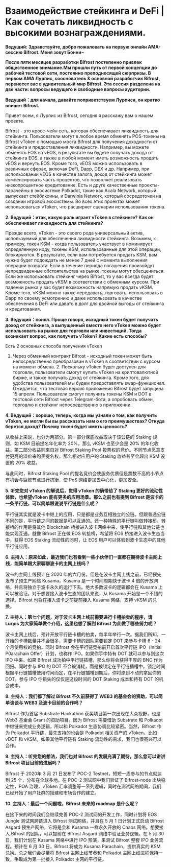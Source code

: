# Взаимодействие стейкинга и DeFi | Как сочетать ликвидность с высокими вознаграждениями.

**Ведущий: Здравствуйте, добро пожаловать на первую онлайн AMA-сессию Bifrost. Меня зовут Бонни~**

**После пяти месяцев разработки Bifrost постепенно привлек общественное внимание.Мы прошли путь от первой концепции до рабочей тестовой сети, постоянно преподносящей сюрпризы. В первом AMA Лурпис, сооснователь & основной разработчик Bifrost, перенесет вас в удивительный мир Bifrost. Эта сессия разделена на две части: вопросы ведущего и свободные вопросы аудитории.**

**Ведущий：для начала, давайте поприветствуем Лурписа, он кратко опишет Bifrost.**

Привет всем, я Лурпис из Bifrost, сегодня я расскажу вам о нашем проекте.

Bifrost - это кросс-чейн сеть, которая обеспечивает ликвидность для стейкинга. Пользователи могут в любое время обменять POS-токены на Bifrost vToken с помощью моста Bifrost для получения доходности от стейкинга и предоставления ликвидности. Например, вы можете обменять EOS на vEOS, в результате вы будете получать дохода от стейкинга EOS, а также в любой момент иметь возможность продать vEOS и вернуть EOS. Кроме того, vEOS можно использовать в различных сферах, включая DeFi, Dapp, DEX и др. Например, при использовании vEOS в качестве залога, доход от стейкинга может компенсировать часть процентов, что позволяет реализовать низкопроцентное кредитование. Есть и друге качественные проекты-парачейны в экосистеме Polkadot, такие как Acala Network, который выпускает стейблкоины, и Darwinia Network, который сосредоточен на создании игровой экосистемы. Во всех этих проектах может использоваться vToken, что расширяет сценарии использования токена.

**2. Ведущий：итак, какую роль играет vToken в стейкинге? Как он обеспечивает ликвидность для стейкинга?**

Прежде всего, vToken - это своего рода универсальный актив, используемый для обеспечения ликвидности стейкинга. Возьмем, к примеру, токен KSM - когда пользователь участвует в номинирует определенную ноду, токены KSM, использованные для этой операции, блокируются. В результате, если вам потребуется продать KSM, вам нужно будет подождать не менее 7 дней с момента выполнения операции возврата. Если в течение периода погашения произойдут непредвиденные обстоятельства на рынке, токены могут обесцениться. Если же использовать стейкинг через Bifrost, то у вас всегда будет возможность продать vKSM в соответствии с обменным курсом. При падении рынка у вас будет возможность напрямую продать vKSM. Кроме того, vKSM можно также передавать, торговать, использовать в Dapp по своему усмотрению и даже использовать в качестве обеспечения в DeFi или давать в долг для двойной выгоды от стейкинга и кредитования.

**3. Ведущий：понял. Проще говоря, исходный токен будет получать доход от стейкинга, а выпущенный вместо него vToken можно будет использовать на рынке для торговли или инвестиций. Тогда возникает вопрос, как получить vToken? Какие есть способы?**

Есть 2 основных способа получения vToken

1. Через обменный контракт Bifrost - исходный токен может быть непосредственно преобразован в vToken в соответствии с курсом на момент обмена. 2. Поскольку vToken будет доступен для торговли, пользователи смогут купить vToken на криптовалютной бирже, и также получать доход от стейкинга. Кроме того, для удобства пользователей мы будем предоставлять swap-функционал. Ожидается, что тестовая версия приложения Bifrost будет запущена 15 апреля. Пользователи смогут получить токены KSM и DOT в тестовой сети Bifrost через Telegram-бота, а опробовать обмен, торговлю и стейкинг непосредственно в приложении.

**4. Ведущий：хорошо, теперь, когда мы узнали о том, как получить vToken, не могли бы вы рассказать нам о его преимуществах? Откуда берется доход? Почему токен будет иметь ценность?**

从收益上来说，也分为两部分。第一部分保底收益取决于该公链的 Staking 规则，如 KSM 目前提名年化率为 20%，那么 vKSM 也至少会是 20% 的年化收益。第二部分收益则来自对 Bifrost Staking Pool 投票权的竞价。不同节点愿意支付更高的溢价来购买提名权，那么相对应用户的 Staking 收益甚至会超出 KSM 设置的 20% 收益。

与此同时，Bifrost Staking Pool 的提名竞价会使服务优质但是票数不高的小节点有机会与巨鲸节点进行抗衡，使 PoS 网络更加去中心化，更加安全。

**5. 听完您对 vToken 的解说后，觉得 vToken 的确带给了 Staking 更好的流动性体验，也希望vToken 能有更多的应用场景。那么之前也有提到 Bifrost 是波卡的一条平行链，可以简单跟说说平行链是什么呢？**

平行链其实就是波卡中继上的应用，只是都是业务互相独立的公链。但跟普通公链不同的是，平行链之间的数据是可以互通的。还一种特殊的平行链叫做转接桥，转接桥的作用是将其他 Blockchain 桥接进入波卡网络中来，使平行链和其他公链也能实现互通。就像 Bifrost 正在做 EOS 转接桥，希望将 EOS 桥接进入波卡生态当中，获得 EOS Staking 流动性的同时，让 EOS 用户可以体验到波卡生态中的其他平行链应用。

**6. 主持人：原来如此，最近我们也有看到一些小伙伴们一直都在期待波卡主网上线，能简单跟大家聊聊波卡的主网上线吗？**

波卡的主网上线预计在 2020 年的六月份。但是在波卡主网上线之前，已经预先发布了预生产网络 Kusama，Kusama 是一个时间周期快于波卡 4 倍的开放网络，并且将独立于波卡永久的运行下去。绝大多数波卡的逻辑都会在 Kusama 上可以被验证。对于想要接入波卡生态的团队来说，从 Kusama 开始是一个不错的选择。Bifrost 也将在接入波卡之前提前接入 Kusama 网络，支持  vKSM 的兑换。

**7. 主持人：第七个问题，对于波卡主网上线前需要进行卡槽拍卖的程序，请 Lurpis 为大家简单做个介绍，这里也想了解到 Bifrost 为此做了哪些努力呢？**

波卡主网上线后，预计开放平行链卡槽的拍卖，每半年举行一次。据我们所知，一开始的卡槽数量并不会很多，需要卡槽的团队需要锁定 DOT 来参与卡槽 6 - 24 个月使用权的竞拍。同时 Bifrost 会在平行链竞拍前开启首次平行链 IPO（Initial P0arachain Offer）计划，也称作 IPO。如果你手中持有 DOT 就可以参与到这次 IPO 中来。如果 Bifrost 成功拍中平行链插槽，那么你将会获得丰厚的 BNC 作为回报。同时参与 IPO 的 DOT 不会被消耗，而是被锁定在平行链插槽中。锁定时间根据平行链插槽使用时间而定，在平行链插槽到期后，你将原封不动的拿回你的 DOT。参与 IPO 你损失的仅仅是这段时间的 DOT Staking 成本和持有 DOT 的机会成本。

**8. 主持人：我们都了解过 Bifrost 不久前获得了 WEB3 的基金会的资助，可以简单谈谈与 WEB3 及波卡目前的合作吗？**

Bifrost 作为首届 Substrate Hackathon 获奖项目第一次出现在大众视野，也是 Web3 基金会 Grant 的资助项目。因为 Bifrost 需要借助 Substrate 和 Polkadot 中继链来完成业务逻辑，所以和 Polkadot 生态协调比较紧密。当然，Bifrost 作为 Polkadot 平行链，最先支持的也会是 Polkadot 相关资产的 vToken，比如 vDOT 和 vKSM。如果其他平行链有 Staking 流动性的需求，我们也很高兴可以合作。

**9. 主持人：听完您的想法，我们也对 Bifrost 的发展充满了期待，那么您可以讲讲 Bifrost 项目目前的进展吗？**

Bifrost 于 2020年 3 月 21 日发布了 POC-2 Testnet，短短一周参与的节点就达到 25 个，分布在全球多地。在 POC-2 测试网中我们验证了 Bifrost-node 出块稳定性，POA 治理，vToken 汇率调整等一系列逻辑，同时在测试网络期间，我们已经开始了用户社群的搭建和市场合作的建立。

**10. 主持人：最后一个问题啦，Bifrost 未来的 roadmap 是什么呢？**

在接下来的时间我们会继续完善 POC-2 测试网的开发工作，同时计划将 EOS Jungle 测试网跨链进入 Bifrost 测试网络，并且在 5 月 1 日计划正式启动 Bifrost Asgard 预生产网络，它将是会和 Kusama 一样永久开放的 Chaos 网络。想要接入 Bifrost 的团队，可以提前在 Bifrost Asgard 网络中验证业务逻辑。在 5 月 30 日，我们计划在 Kusama 网络中进行 IPO 预演，来测试 Bifrost 整套 IPO 业务流程。预计在 6 月 30 日，Bifrost 将成为 Kusama Parachain，提供真实的 KSM 兑换。总之我们会尽量将 Bifrost 主网上线节奏和 Polkadot 主网上线进程保持一致，争取成为第一批接入 Polkadot 主网的平行链。